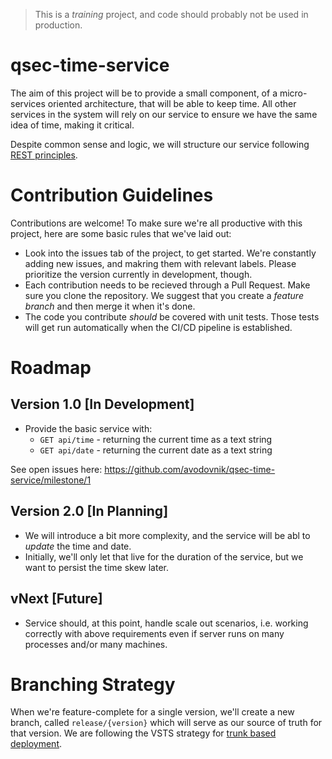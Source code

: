 > This is a _training_ project, and code should probably not be used in production.

# qsec-time-service
The aim of this project will be to provide a small component, of a micro-services oriented architecture, that will be able to keep time. All other services in the system will rely on our service to ensure we have the same idea of time, making it critical. 

Despite common sense and logic, we will structure our service following [REST principles](https://codeplanet.io/principles-good-restful-api-design/). 

# Contribution Guidelines 
Contributions are welcome! To make sure we're all productive with this project, here are some basic rules that we've laid out: 

* Look into the issues tab of the project, to get started. We're constantly adding new issues, and makring them with relevant labels. Please prioritize the version currently in development, though.
* Each contribution needs to be recieved through a Pull Request. Make sure you clone the repository. We suggest that you create a _feature branch_ and then merge it when it's done.
* The code you contribute _should_ be covered with unit tests. Those tests will get run automatically when the CI/CD pipeline is established.

# Roadmap

## Version 1.0 [In Development]
* Provide the basic service with:
    * `GET api/time` - returning the current time as a text string
    * `GET api/date` - returning the current date as a text string

See open issues here: https://github.com/avodovnik/qsec-time-service/milestone/1

## Version 2.0 [In Planning]

* We will introduce a bit more complexity, and the service will be abl to _update_ the time and date.
* Initially, we'll only let that live for the duration of the service, but we want to persist the time skew later.

## vNext [Future]
* Service should, at this point, handle scale out scenarios, i.e. working correctly with above requirements even if server runs on many processes and/or many machines.

# Branching Strategy
When we're feature-complete for a single version, we'll create a new branch, called `release/{version}` which will serve as our source of truth for that version. We are following the VSTS strategy for [trunk based deployment](https://docs.microsoft.com/en-gb/azure/devops/repos/git/git-branching-guidance?view=vsts).